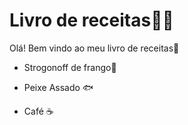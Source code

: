 # Livro de receitas:man_cook:

Olá! Bem vindo ao meu livro de receitas:wave:

- Strogonoff de frango:chicken:

- Peixe Assado :fish:

- C​a​f​é​ :coffee:

